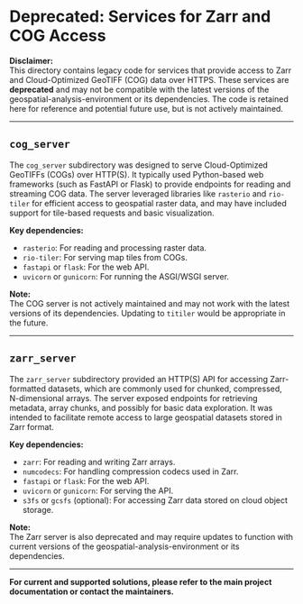 # Deprecated: Services for Zarr and COG Access

**Disclaimer:**  
This directory contains legacy code for services that provide access to Zarr and Cloud-Optimized GeoTIFF (COG) data over HTTPS. These services are **deprecated** and may not be compatible with the latest versions of the geospatial-analysis-environment or its dependencies. The code is retained here for reference and potential future use, but is not actively maintained.

---

## `cog_server`

The `cog_server` subdirectory was designed to serve Cloud-Optimized GeoTIFFs (COGs) over HTTP(S). It typically used Python-based web frameworks (such as FastAPI or Flask) to provide endpoints for reading and streaming COG data. The server leveraged libraries like `rasterio` and `rio-tiler` for efficient access to geospatial raster data, and may have included support for tile-based requests and basic visualization.

**Key dependencies:**
- `rasterio`: For reading and processing raster data.
- `rio-tiler`: For serving map tiles from COGs.
- `fastapi` or `flask`: For the web API.
- `uvicorn` or `gunicorn`: For running the ASGI/WSGI server.

**Note:**  
The COG server is not actively maintained and may not work with the latest versions of its dependencies. Updating to `titiler` would be appropriate in the future.

---

## `zarr_server`

The `zarr_server` subdirectory provided an HTTP(S) API for accessing Zarr-formatted datasets, which are commonly used for chunked, compressed, N-dimensional arrays. The server exposed endpoints for retrieving metadata, array chunks, and possibly for basic data exploration. It was intended to facilitate remote access to large geospatial datasets stored in Zarr format.

**Key dependencies:**
- `zarr`: For reading and writing Zarr arrays.
- `numcodecs`: For handling compression codecs used in Zarr.
- `fastapi` or `flask`: For the web API.
- `uvicorn` or `gunicorn`: For serving the API.
- `s3fs` or `gcsfs` (optional): For accessing Zarr data stored on cloud object storage.

**Note:**  
The Zarr server is also deprecated and may require updates to function with current versions of the geospatial-analysis-environment or its dependencies.

---

**For current and supported solutions, please refer to the main project documentation or contact the maintainers.**
